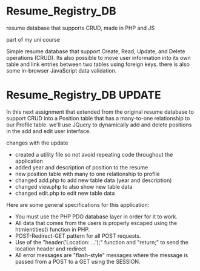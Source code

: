 # Resume_Registry_DB
resume database that supports CRUD, made in PHP and JS

part of my uni course

Simple resume database that support Create, Read, Update, and Delete operations (CRUD). 
Its also possible to move user information into its own table and link entries between two tables using foreign keys. there is also some in-browser JavaScript data validation.


# Resume_Registry_DB UPDATE

In this next assignment that extended from the original resume database to support CRUD into a Position table that has a many-to-one relationship to our Profile table.
we'll use JQuery to dynamically add and delete positions in the add and edit user interface.

changes with the update

- created a utility file so not avoid repeating code throughout the application 
- added year and description of position to the resume 
- new position table with many to one relationship to profile 
- changed add.php to add new table data (year and description)
- changed view.php to also show new table data
- changed edit.php  to edit new table data

Here are some general specifications for this application:

   - You must use the PHP PDO database layer in order for it to work.
   - All data that comes from the users is properly escaped using the htmlentities() function in PHP.
   - POST-Redirect-GET pattern for all POST requests.
   - Use of the "header('Location: ...');" function and "return;" to send the location header and redirect
   - All error messages are "flash-style" messages where the message is passed from a POST to a GET using the SESSION.
